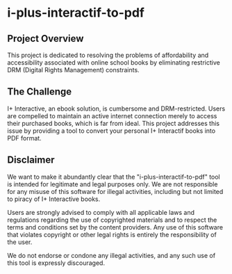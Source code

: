 # i-plus-interactif-to-pdf

## Project Overview

This project is dedicated to resolving the problems of affordability and accessibility associated with online school books by eliminating restrictive DRM (Digital Rights Management) constraints.

## The Challenge

I+ Interactive, an ebook solution, is cumbersome and DRM-restricted. Users are compelled to maintain an active internet connection merely to access their purchased books, which is far from ideal. This project addresses this issue by providing a tool to convert your personal I+ Interactif books into PDF format.

## Disclaimer
We want to make it abundantly clear that the "i-plus-interactif-to-pdf" tool is intended for legitimate and legal purposes only. We are not responsible for any misuse of this software for illegal activities, including but not limited to piracy of I+ Interactive books.

Users are strongly advised to comply with all applicable laws and regulations regarding the use of copyrighted materials and to respect the terms and conditions set by the content providers. Any use of this software that violates copyright or other legal rights is entirely the responsibility of the user.

We do not endorse or condone any illegal activities, and any such use of this tool is expressly discouraged.
